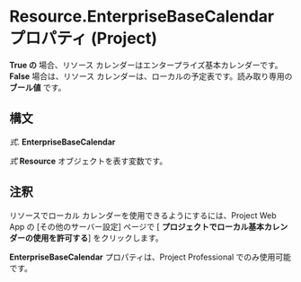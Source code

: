 
# Resource.EnterpriseBaseCalendar プロパティ (Project)

 **True の** 場合、リソース カレンダーはエンタープライズ基本カレンダーです。 **False** 場合は、リソース カレンダーは、ローカルの予定表です。読み取り専用の **ブール値** です。


## 構文

 _式_. **EnterpriseBaseCalendar**

 _式_ **Resource** オブジェクトを表す変数です。


## 注釈

リソースでローカル カレンダーを使用できるようにするには、Project Web App の [その他のサーバー設定] ページで [ **プロジェクトでローカル基本カレンダーの使用を許可する**] をクリックします。

 **EnterpriseBaseCalendar** プロパティは、Project Professional でのみ使用可能です。


